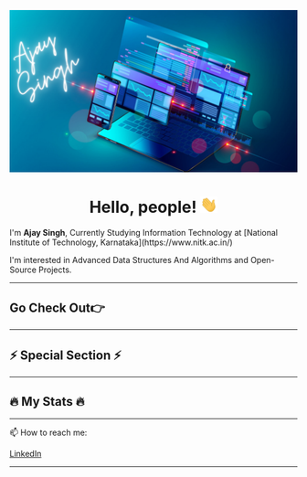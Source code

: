 ![Header](https://github.com/ajay-1134/ajay-1134/blob/main/Ajay%20Singh.png)

<h1 align="center"> Hello, people! <img src="https://github.com/Deepak5910/Deepak5910/blob/main/wave.gif" width="30px"> </h1>
I'm <b>Ajay Singh</b>, Currently Studying Information Technology at [National Institute of Technology, Karnataka](https://www.nitk.ac.in/)

I'm interested in Advanced Data Structures And Algorithms and Open-Source Projects.

---

## Go Check Out👉

---

## ⚡ Special Section ⚡


---

## 🔥 My Stats 🔥

 
---

📫 How to reach me: 

[LinkedIn ](https://www.linkedin.com/in/ajay1134/)

---
